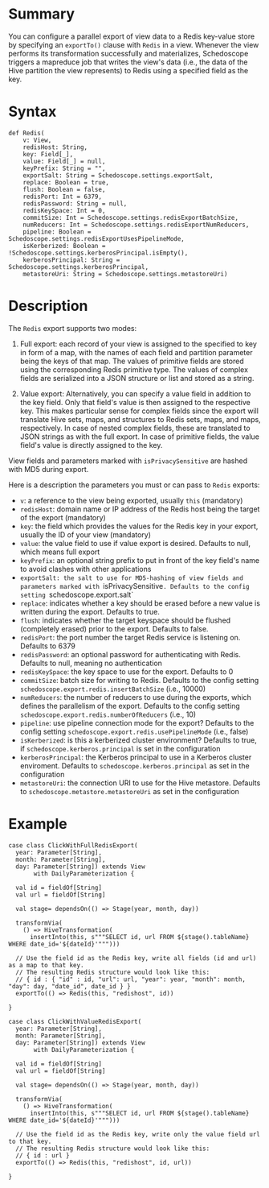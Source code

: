 # Summary

You can configure a parallel export of view data to a Redis key-value store by specifying an `exportTo()` clause with `Redis` in a view. Whenever the view performs its transformation successfully and materializes, Schedoscope triggers a mapreduce job that writes the view's data (i.e., the data of the Hive partition the view represents) to Redis using a specified field as the key. 

# Syntax
    def Redis(
        v: View,
        redisHost: String,
        key: Field[_],
        value: Field[_] = null,
        keyPrefix: String = "",
        exportSalt: String = Schedoscope.settings.exportSalt,
        replace: Boolean = true,
        flush: Boolean = false,
        redisPort: Int = 6379,
        redisPassword: String = null,
        redisKeySpace: Int = 0,
        commitSize: Int = Schedoscope.settings.redisExportBatchSize,
        numReducers: Int = Schedoscope.settings.redisExportNumReducers,
        pipeline: Boolean = Schedoscope.settings.redisExportUsesPipelineMode,
        isKerberized: Boolean = !Schedoscope.settings.kerberosPrincipal.isEmpty(),
        kerberosPrincipal: String = Schedoscope.settings.kerberosPrincipal,
        metastoreUri: String = Schedoscope.settings.metastoreUri) 

# Description

The `Redis` export supports two modes: 

1. Full export: each record of your view is assigned to the specified to key in form of a map, with the names of each field and partition parameter being the keys of that map. The values of primitive fields are stored using the corresponding Redis primitive type. The values of complex fields are serialized into a JSON structure or list and stored as a string. 

2.  Value export: Alternatively, you can specify a value field in addition to the key field. Only that field's value is then assigned to the respective key. This makes particular sense for complex fields since the export will translate Hive sets, maps, and structures to Redis sets, maps, and maps, respectively. In case of nested complex fields, these are translated to JSON strings as with the full export. In case of primitive fields, the value field's value is directly assigned to the key.

View fields and parameters marked with `isPrivacySensitive` are hashed with MD5 during export.

Here is a description the parameters you must or can pass to `Redis` exports:

- `v`: a reference to the view being exported, usually `this` (mandatory)
- `redisHost`: domain name or IP address of the Redis host being the target of the export (mandatory)
- `key`: the field which provides the values for the Redis key in your export, usually the ID of your view (mandatory)
- `value`: the value field to use if value export is desired. Defaults to null, which means full export
- `keyPrefix`: an optional string prefix to put in front of the key field's name to avoid clashes with other applications
- `exportSalt: the salt to use for MD5-hashing of view fields and parameters marked with `isPrivacySensitive`. Defaults to the config setting `schedoscope.export.salt`
- `replace`: indicates whether a key should be erased before a new value is written during the export. Defaults to true.
- `flush`: indicates whether the target keyspace should be flushed (completely erased) prior to the export. Defaults to false.
- `redisPort`: the port number the target Redis service is listening on. Defaults to 6379
- `redisPassword`: an optional password for authenticating with Redis. Defaults to null, meaning no authentication
- `redisKeySpace`: the key space to use for the export. Defaults to 0
- `commitSize`: batch size for writing to Redis. Defaults to the config setting `schedoscope.export.redis.insertBatchSize` (i.e., 10000)
- `numReducers`: the number of reducers to use during the exports, which defines the parallelism of the export. Defaults to the config setting `schedoscope.export.redis.numberOfReducers` (i.e., 10)
- `pipeline`: use pipeline connection mode for the export? Defaults to the config setting `schedoscope.export.redis.usePipelineMode` (i.e., false)
- `isKerberized`: is this a kerberized cluster environment? Defaults to true, if `schedoscope.kerberos.principal` is set in the configuration
- `kerberosPrincipal`: the Kerberos principal to use in a Kerberos cluster enviroment. Defaults to `schedoscope.kerberos.principal` as set in the configuration
- `metastoreUri`: the connection URI to use for the Hive metastore. Defaults to `schedoscope.metastore.metastoreUri` as set in the configuration

 
# Example

    case class ClickWithFullRedisExport(
      year: Parameter[String],
      month: Parameter[String],
      day: Parameter[String]) extends View
           with DailyParameterization {

      val id = fieldOf[String]
      val url = fieldOf[String]

      val stage= dependsOn(() => Stage(year, month, day))

      transformVia(
        () => HiveTransformation(
          insertInto(this, s"""SELECT id, url FROM ${stage().tableName} WHERE date_id='${dateId}'""")))

      // Use the field id as the Redis key, write all fields (id and url) as a map to that key.
      // The resulting Redis structure would look like this:
      // { id : { "id" : id, "url": url, "year": year, "month": month, "day": day, "date_id", date_id } }
      exportTo(() => Redis(this, "redishost", id))

    }

    case class ClickWithValueRedisExport(
      year: Parameter[String],
      month: Parameter[String],
      day: Parameter[String]) extends View
           with DailyParameterization {

      val id = fieldOf[String]
      val url = fieldOf[String]

      val stage= dependsOn(() => Stage(year, month, day))

      transformVia(
        () => HiveTransformation(
          insertInto(this, s"""SELECT id, url FROM ${stage().tableName} WHERE date_id='${dateId}'""")))

      // Use the field id as the Redis key, write only the value field url to that key.
      // The resulting Redis structure would look like this:
      // { id : url }
      exportTo(() => Redis(this, "redishost", id, url))

    }

